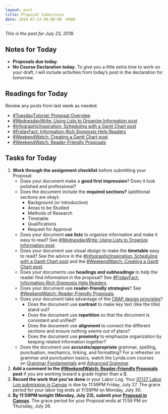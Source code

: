 ```yaml
---
layout: post
title: Proposal Submission
date: 2018-07-23 00:00:00 -0400
---
```

<p><em>This is the post for July 23, 2018.</em></p>
<h2 id="notes">Notes for Today</h2>
<ul class="listDS">
   <li><strong>Proposals due today.</strong></li>
   <li><strong>No Course Declaration today.</strong> To give you a little extra time to work on your draft, I will include activities from today&rsquo;s post in the declaration for tomorrow.</li>
</ul>
<h2 id="readings">Readings for Today</h2>
<p>Review any posts from last week as needed.</p>
<ul>
<li><a href="https://tracigardner.github.io/ProposalOverviewTutorial/" target="_blank">#TuesdayTutorial: Proposal Overview</a></li>
<li><a href="https://tracigardner.github.io/UsingLists/" target="_blank">#WednesdayWrite: Using Lists to Organize Information post</a></li>
<li><a href="https://tracigardner.github.io/GanttChartInfo/" target="_blank">#InfographicInspiration: Scheduling with a Gantt Chart post</a></li>
<li><a href="http://tracigardner.github.io//InfoRichHeadings/" target="_blank">#FridayFact: Information-Rich Signposts Help Readers</a></li>
<li><a href="https://tracigardner.github.io/GanttVideo/" target="_blank">#WeekendWatch: Creating a Gantt Chart post</a></li>
<li><a href="https://tracigardner.github.io/ReaderFriendlyProposals/" target="_blank">#WeekendWatch: Reader-Friendly Proposals</a></li>
</ul>
<h2 id="tasks">Tasks for Today</h2>
<ol class="listDS">
<li><strong>Work through the assignment checklist</strong> before submitting your Proposal:
<ul class="listDS">
  <li>Does your document make a <strong>good first impression</strong>? Does it look polished and professional?</li>
  <li>Does the document include the <strong>required sections?</strong> (additional sections are okay):
<ul class="null">
<li>Background (or Introduction)</li>
<li>Areas to be Studied</li>
<li>Methods of Research</li>
<li>Timetable</li>
<li>Qualifications</li>
<li>Request for Approval</li>
</ul></li>
<li>Does your document <strong>use lists</strong> to organize information and make it easy to read? See <a href="https://tracigardner.github.io/UsingLists/" target="_blank">#WednesdayWrite: Using Lists to Organize Information post</a>.</li>
<li>Does your document use visual design to make the <strong>timetable</strong> easy to read? See the advice in the <a href="https://tracigardner.github.io/GanttChartInfo/" target="_blank">#InfographicInspiration: Scheduling with a Gantt Chart post</a> and the <a href="https://tracigardner.github.io/GanttVideo/" target="_blank">#WeekendWatch: Creating a Gantt Chart post</a>.</li>
<li>Does your documents use <strong>headings and subheadings</strong> to help the reader find information in the proposal? See <a href="http://tracigardner.github.io//InfoRichHeadings/" target="_blank">#FridayFact: Information-Rich Signposts Help Readers</a>.</li>
<li>Does your document use <strong>reader-friendly strategies</strong>? See <a href="https://tracigardner.github.io/ReaderFriendlyProposals/" target="_blank">#WeekendWatch: Reader-Friendly Proposals</a>.</li>
<li>Does your document take advantage of the <a href="https://tracigardner.github.io/CRAPdesign/" target="_blank">CRAP design principles</a>?
<ul class="null">
<li>Does the document use <strong>contrast</strong> to make key text (like the title) stand out?</li>
<li>Does the document use <strong>repetition</strong> so that the document is consistent and unified?</li>
<li>Does the document use <strong>alignment</strong> to connect the different sections and ensure nothing seems out of place?</li>
<li>Does the document use <strong>proximity</strong> to emphasize organization by keeping related information together?</li>
</ul>
</li>
<li>Does the document use <strong>accurate/appropriate</strong> grammar, spelling, punctuation, mechanics, linking, and formatting? For a refresher on grammar and punctuation basics, watch the Lynda.com courses on <a href="https://www.lynda.com/Business-Business-Skills-tutorials/Grammar-Fundamentals/158318-2.html?org=vt.edu" target="_blank">Grammar Fundamentals</a> and <a href="https://www.lynda.com/Business-Skills-tutorials/Advanced-Grammar/373556-2.html?org=vt.edu" target="_blank">Advanced Grammar</a>.</li>
</ul>
</li>
<li><strong>Add a comment to the <a href="https://tracigardner.github.io/ReaderFriendlyProposals/" target="_blank">#WeekendWatch: Reader-Friendly Proposals</a> post</strong> if you are working toward a grade higher than a B.</li>
<li><strong>Record the work that you&rsquo;ve done</strong> in your Labor Log. Your <a href="https://canvas.vt.edu/courses/70739/assignments/444292" target="_parent">07/27 Labor Log submission  in Canvas</a> is due by 11:59PM Friday, July 27. The grace period for your labor log ends at 11:59PM on Monday, July 30.</li>
<li><strong>By 11:59PM tonight (Monday, July 23), submit your <a href="https://canvas.vt.edu/courses/70739/assignments/442799" target="_parent">Proposal in Canvas</a></strong>. The grace period for your Proposal ends at 11:59 PM on Thursday, July 26.</li></ol>
